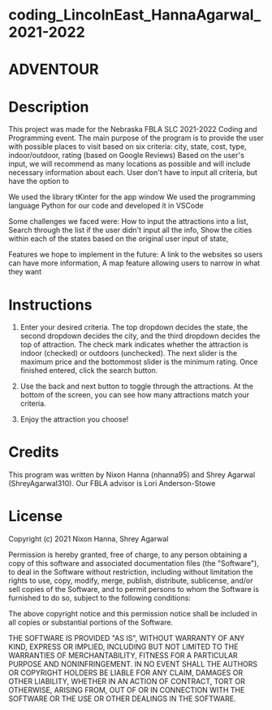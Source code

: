 # coding_LincolnEast_HannaAgarwal_2021-2022

# ADVENTOUR

# Description

This project was made for the Nebraska FBLA SLC 2021-2022 Coding and Programming event. 
The main purpose of the program is to provide the user with possible places to visit based on six criteria: city, state, cost, type, indoor/outdoor, rating (based on Google Reviews)
Based on the user's input, we will recommend as many locations as possible and will include necessary information about each. User don't have to input all criteria, but have the option to

We used the library tKinter for the app window
We used the programming language Python for our code and developed it in VSCode

Some challenges we faced were:
  How to input the attractions into a list, 
  Search through the list if the user didn't input all the info, 
  Show the cities within each of the states based on the original user input of state, 
  
Features we hope to implement in the future:
  A link to the websites so users can have more information, 
  A map feature allowing users to narrow in what they want
  
# Instructions

1. Enter your desired criteria. The top dropdown decides the state, the second dropdown decides the city, and the third dropdown decides the top of attraction. The check mark indicates whether the attraction is indoor (checked) or outdoors (unchecked). The next slider is the maximum price and the bottommost slider is the minimum rating. Once finished entered, click the search button.

2. Use the back and next button to toggle through the attractions. At the bottom of the screen, you can see how many attractions match your criteria.

3. Enjoy the attraction you choose!

# Credits

This program was written by Nixon Hanna (nhanna95) and Shrey Agarwal (ShreyAgarwal310). Our FBLA advisor is Lori Anderson-Stowe

# License

Copyright (c) 2021 Nixon Hanna, Shrey Agarwal

Permission is hereby granted, free of charge, to any person obtaining a copy
of this software and associated documentation files (the "Software"), to deal
in the Software without restriction, including without limitation the rights
to use, copy, modify, merge, publish, distribute, sublicense, and/or sell
copies of the Software, and to permit persons to whom the Software is
furnished to do so, subject to the following conditions:

The above copyright notice and this permission notice shall be included in all
copies or substantial portions of the Software.

THE SOFTWARE IS PROVIDED "AS IS", WITHOUT WARRANTY OF ANY KIND, EXPRESS OR
IMPLIED, INCLUDING BUT NOT LIMITED TO THE WARRANTIES OF MERCHANTABILITY,
FITNESS FOR A PARTICULAR PURPOSE AND NONINFRINGEMENT. IN NO EVENT SHALL THE
AUTHORS OR COPYRIGHT HOLDERS BE LIABLE FOR ANY CLAIM, DAMAGES OR OTHER
LIABILITY, WHETHER IN AN ACTION OF CONTRACT, TORT OR OTHERWISE, ARISING FROM,
OUT OF OR IN CONNECTION WITH THE SOFTWARE OR THE USE OR OTHER DEALINGS IN THE
SOFTWARE.
